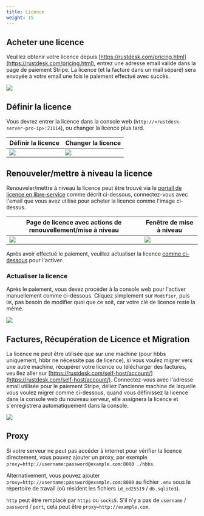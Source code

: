 ```yaml
---
title: Licence
weight: 15
---
```


## Acheter une licence

Veuillez obtenir votre licence depuis [https://rustdesk.com/pricing.html](https://rustdesk.com/pricing.html), entrez une adresse email valide dans la page de paiement Stripe. La licence (et la facture dans un mail séparé) sera envoyée à votre email une fois le paiement effectué avec succès.

![](/docs/en/self-host/rustdesk-server-pro/license/images/stripe.jpg)

## Définir la licence

Vous devrez entrer la licence dans la console web (`http://<rustdesk-server-pro-ip>:21114`), ou changer la licence plus tard.

| Définir la licence | Changer la licence |
| --- | --- |
| ![](/docs/en/self-host/rustdesk-server-pro/license/images/set.png) | ![](/docs/en/self-host/rustdesk-server-pro/license/images/change.png) |

## Renouveler/mettre à niveau la licence

Renouveler/mettre à niveau la licence peut être trouvé via le [portail de licence en libre-service](https://rustdesk.com/self-host/account/) comme décrit ci-dessous, connectez-vous avec l'email que vous avez utilisé pour acheter la licence comme l'image ci-dessus.

| Page de licence avec actions de renouvellement/mise à niveau | Fenêtre de mise à niveau |
| --- | --- |
| ![](/docs/en/self-host/rustdesk-server-pro/license/images/renew.jpg?v2) | ![](/docs/en/self-host/rustdesk-server-pro/license/images/upgrade.png) |

Après avoir effectué le paiement, veuillez actualiser la licence [comme ci-dessous](/docs/en/self-host/rustdesk-server-pro/license/#refresh-license) pour l'activer.

### Actualiser la licence
Après le paiement, vous devez procéder à la console web pour l'activer manuellement comme ci-dessous. Cliquez simplement sur `Modifier`, puis `OK`, pas besoin de modifier quoi que ce soit, car votre clé de licence reste la même.

![](/docs/en/self-host/rustdesk-server-pro/license/images/updatelic.jpg)

## Factures, Récupération de Licence et Migration

La licence ne peut être utilisée que sur une machine (pour hbbs uniquement, hbbr ne nécessite pas de licence), si vous voulez migrer vers une autre machine, récupérer votre licence ou télécharger des factures, veuillez aller sur [https://rustdesk.com/self-host/account/](https://rustdesk.com/self-host/account/). Connectez-vous avec l'adresse email utilisée pour le paiement Stripe, déliez l'ancienne machine de laquelle vous voulez migrer comme ci-dessous, quand vous définissez la licence dans la console web du nouveau serveur, elle assignera la licence et s'enregistrera automatiquement dans la console.

![](/docs/en/self-host/rustdesk-server-pro/license/images/unbind.jpg)

## Proxy
Si votre serveur ne peut pas accéder à internet pour vérifier la licence directement, vous pouvez ajouter un proxy, par exemple `proxy=http://username:password@example.com:8080 ./hbbs`.

Alternativement, vous pouvez ajouter `proxy=http://username:password@example.com:8080` au fichier `.env` sous le répertoire de travail (où résident les fichiers `id_ed25519` / `db.sqlite3`).

`http` peut être remplacé par `https` ou `socks5`. S'il n'y a pas de `username` / `password` / `port`, cela peut être `proxy=http://example.com`.